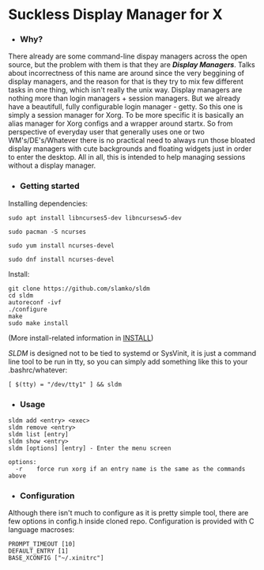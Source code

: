 # Suckless Display Manager for X

- ### **Why?**

There already are some command-line dispay managers across the open source, but the problem with them is that they are ***Display Managers***.
Talks about incorrectness of this name are around since the very beggining of display managers, and the reason for that is they try to mix few different tasks in one thing, which isn't really the unix way. Display managers are nothing more than login managers + session managers. But we already have a beautifull, fully configurable login manager - getty. So this one is simply a session manager for Xorg. To be more specific it is basically an alias manager for Xorg configs and a wrapper around startx. So from perspective of everyday user that generally uses one or two WM's/DE's/Whatever there is no practical need to always run those bloated display managers with cute backgrounds and floating widgets just in order to enter the desktop. All in all, this is intended to help managing sessions without a display manager.  

- ### **Getting started**
Installing dependencies:
```
sudo apt install libncurses5-dev libncursesw5-dev
```
```
sudo pacman -S ncurses
```
```
sudo yum install ncurses-devel
```
```
sudo dnf install ncurses-devel
```

Install:
```
git clone https://github.com/slamko/sldm
cd sldm
autoreconf -ivf
./configure
make
sudo make install
```

(More install-related information in [INSTALL](https://github.com/slamko/sldm/blob/master/INSTALL))  


*SLDM* is designed not to be tied to systemd or SysVinit, it is just a command line tool to be run in tty, so you can simply add something like this to your .bashrc/whatever: 
```
[ $(tty) = "/dev/tty1" ] && sldm
```  

- ### **Usage**
```
sldm add <entry> <exec>
sldm remove <entry>
sldm list [entry]
sldm show <entry>
sldm [options] [entry] - Enter the menu screen

options:
  -r    force run xorg if an entry name is the same as the commands above
```  
- ### **Configuration**
Although there isn't much to configure as it is pretty simple tool, there are few options in config.h inside cloned repo.
Configuration is provided with C language macroses:
```
PROMPT_TIMEOUT [10]
DEFAULT_ENTRY [1]
BASE_XCONFIG ["~/.xinitrc"]
